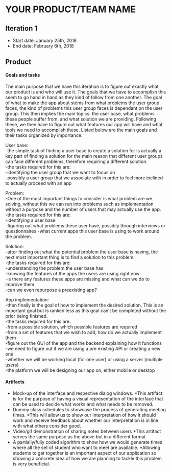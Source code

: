 # YOUR PRODUCT/TEAM NAME

## Iteration 1

 * Start date: January 25th, 2018
 * End date: February 6th, 2018
 
 ## Product
 
 #### Goals and tasks 
The main purpose that we have this iteration is to figure out exactly what our product is and who will use it. The goals that we have to accomplish this seem to go hand in hand as they kind of follow from one another. The goal of what to make the app about stems from what problems the user group faces, the kind of problems this user group faces is dependant on the user group. This then implies the main topics: the user base, what problems these people suffer from, and what solution we are providing. Following these, we then have to figure out what features our app will have and what tools we need to accomplish these. Listed below are the main goals and their tasks organized by importance:

User base:  
-the simple task of finding a user base to create a solution for is actually a key part of finding a solution for the main reason that different user groups can face different problems, therefore requiring a different solution.  
-the tasks required for this are:  
	-identifying the user group that we want to focus on  
	-possibly a user group that we associate with in order to feel more inclined to actually proceed with an app

Problem:  
-One of the most important things to consider is what problem are we solving, without this we can run into problems such as implementation without a purpose and the number of users that may actually use the app.  
-the tasks required for this are:  
	-identifying a user base  
	-figuring out what problems these user have, possibly through  interviews or questionnaires
	-what current apps this user base is using to work around the problem.

Solution:  
-after finding out what the potential problem the user base is having, the next most important thing is to find a solution to this problem.  
-the tasks required for this are:  
	-understanding the problem the user base has  
	-knowing the features of the apps the users are using right now  
	-is there any features these apps are missing and what can we do to improve them  
	-can we even repurpose a preexisting app?

App implementation:  
-then finally is the goal of how to implement the desired solution. This is an important goal but is ranked less as this goal can’t be completed without the prior being finished.  
-the tasks required for this are:  
	-from a possible solution, which possible features are required  
	-from a set of features that we wish to add, how do we actually implement them  
	-figure out the GUI of the app and the backend explaining how it functions  
	-we need to figure out if we are using a pre existing API or creating a new one  
	-whether we will be working local (for one user) or using a server (multiple users)  
	-the platform we will be designing our app on, either mobile or desktop

#### Artifacts

* Mock-up of the interface and respective dialog windows.
*This artifact is for the purpose of having a visual representation of the interface that can be used to decide what works and what needs to be removed. 
* Dummy class schedules to showcase the process of generating meeting times.
*This will allow us to show our interpretation of how it should work and receive feedback about whether our interpretation is in line with what others consider good.
* Video/gif demonstration of sharing notes between users
*This artifact serves the same purpose as the above but in a different format.
* A partially/fully coded algorithm to show how we would generate times where all the set of student who want to meet are available.
*Allowing students to get together is an important aspect of our application so showing a concrete idea of how we are planning to tackle this problem is very beneficial.
